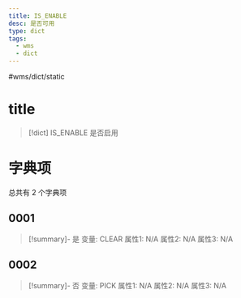 ```yaml
---
title: IS_ENABLE
desc: 是否可用
type: dict
tags:
  - wms
  - dict
---
```

#wms/dict/static

# title
>[!dict] IS_ENABLE
> 是否启用

# 字典项
总共有 2 个字典项
## 0001
>[!summary]- 是
>变量: CLEAR
>属性1: N/A
>属性2: N/A
>属性3: N/A

## 0002
>[!summary]- 否
>变量: PICK
>属性1: N/A
>属性2: N/A
>属性3: N/A
